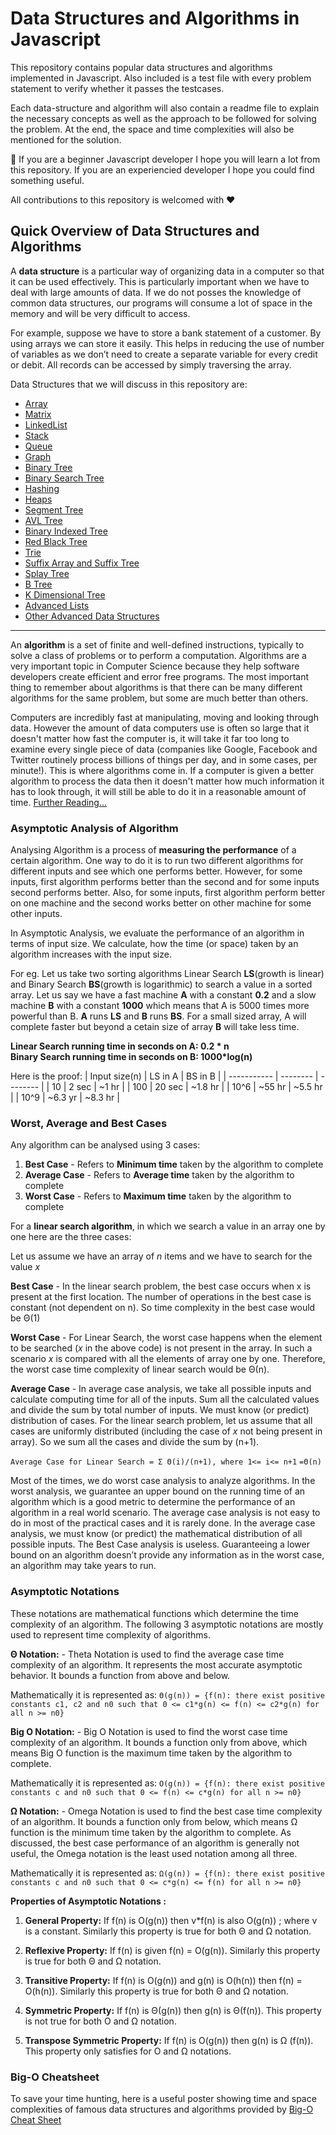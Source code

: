 # Data Structures and Algorithms in Javascript
This repository contains popular data structures and algorithms implemented in Javascript. Also included is a test file with every problem statement to verify whether it passes the testcases.  
  
Each data-structure and algorithm will also contain a readme file to explain the necessary concepts as well as the approach to be followed for solving the problem. At the end, the space and time complexities will also be mentioned for the solution.  
  
🎉 If you are a beginner Javascript developer I hope you will learn a lot from this repository. If you are an experiencied developer I hope you could find something useful.  
  
All contributions to this repository is welcomed with ❤️  
  
## Quick Overview of Data Structures and Algorithms

A **data structure** is a particular way of organizing data in a computer so that it can be used effectively. This is particularly important when we have to deal with large amounts of data. If we do not posses the knowledge of common data structures, our programs will consume a lot of space in the memory and will be very difficult to access. 

For example, suppose we have to store a bank statement of a customer. By using arrays we can store it easily. This helps in reducing the use of number of variables as we don’t need to create a separate variable for every credit or debit. All records can be accessed by simply traversing the array.

Data Structures that we will discuss in this repository are: 

- [Array](https://github.com/rahulSlash/data-structures-algorithms-javascript)  
- [Matrix](https://github.com/rahulSlash/data-structures-algorithms-javascript)  
- [LinkedList](https://github.com/rahulSlash/data-structures-algorithms-javascript)  
- [Stack](https://github.com/rahulSlash/data-structures-algorithms-javascript)  
- [Queue](https://github.com/rahulSlash/data-structures-algorithms-javascript)  
- [Graph](https://github.com/rahulSlash/data-structures-algorithms-javascript)  
- [Binary Tree](https://github.com/rahulSlash/data-structures-algorithms-javascript)  
- [Binary Search Tree](https://github.com/rahulSlash/data-structures-algorithms-javascript)  
- [Hashing](https://github.com/rahulSlash/data-structures-algorithms-javascript)  
- [Heaps](https://github.com/rahulSlash/data-structures-algorithms-javascript)  
- [Segment Tree](https://github.com/rahulSlash/data-structures-algorithms-javascript)  
- [AVL Tree](https://github.com/rahulSlash/data-structures-algorithms-javascript)  
- [Binary Indexed Tree](https://github.com/rahulSlash/data-structures-algorithms-javascript)  
- [Red Black Tree](https://github.com/rahulSlash/data-structures-algorithms-javascript)  
- [Trie](https://github.com/rahulSlash/data-structures-algorithms-javascript)  
- [Suffix Array and Suffix Tree](https://github.com/rahulSlash/data-structures-algorithms-javascript)  
- [Splay Tree](https://github.com/rahulSlash/data-structures-algorithms-javascript)  
- [B Tree](https://github.com/rahulSlash/data-structures-algorithms-javascript)  
- [K Dimensional Tree](https://github.com/rahulSlash/data-structures-algorithms-javascript)  
- [Advanced Lists](https://github.com/rahulSlash/data-structures-algorithms-javascript)  
- [Other Advanced Data Structures](https://github.com/rahulSlash/data-structures-algorithms-javascript)  
---
An **algorithm** is a set of finite and well-defined instructions, typically to solve a class of problems or to perform a computation. Algorithms are a very important topic in Computer Science because they help software developers create efficient and error free programs. The most important thing to remember about algorithms is that there can be many different algorithms for the same problem, but some are much better than others.

Computers are incredibly fast at manipulating, moving and looking through data. However the amount of data computers use is often so large that it doesn't matter how fast the computer is, it will take it far too long to examine every single piece of data (companies like Google, Facebook and Twitter routinely process billions of things per day, and in some cases, per minute!). This is where algorithms come in. If a computer is given a better algorithm to process the data then it doesn't matter how much information it has to look through, it will still be able to do it in a reasonable amount of time. [Further Reading...](https://csfieldguide.org.nz/en/chapters/algorithms/)

### Asymptotic Analysis of Algorithm

Analysing Algorithm is a process of **measuring the performance** of a certain algorithm. One way to do it is to run two different algorithms for different inputs and see which one performs better. However, for some inputs, first algorithm performs better than the second and for some inputs second performs better. Also, for some inputs, first algorithm perform better on one machine and the second works better on other machine for some other inputs.

In Asymptotic Analysis, we evaluate the performance of an algorithm in terms of input size. We calculate, how the time (or space) taken by an algorithm increases with the input size.

For eg. Let us take two sorting algorithms Linear Search **LS**(growth is linear) and Binary Search **BS**(growth is logarithmic) to search a value in a sorted array. Let us say we have a fast machine **A** with a constant **0.2**  and a slow machine **B** with a constant **1000** which means that A is 5000 times more powerful than B. **A** runs **LS** and **B** runs **BS**. For a small sized array, A will complete faster but beyond a cetain size of array **B** will take less time.

**Linear Search running time in seconds on A: 0.2 * n  
Binary Search running time in seconds on B: 1000*log(n)**

Here is the proof:
| Input size(n)      | LS in A  | BS in B  | 
| -----------        | -------- | -------- |
| 10                 | 2 sec    | ~1 hr    |
| 100                | 20 sec   | ~1.8 hr  |
| 10^6               | ~55 hr   | ~5.5 hr  |
| 10^9               | ~6.3 yr  | ~8.3 hr  |

### Worst, Average and Best Cases

Any algorithm can be analysed using 3 cases:
1. **Best Case** - Refers to **Minimum time** taken by the algorithm to complete
2. **Average Case** - Refers to **Average time** taken by the algorithm to complete
3. **Worst Case** - Refers to **Maximum time** taken by the algorithm to complete

For a **linear search algorithm**, in which we search a value in an array one by one here are the three cases:

Let us assume we have an array of *n* items and we have to search for the value *x*

**Best Case** - In the linear search problem, the best case occurs when x is present at the first location. The number of operations in the best case is constant (not dependent on n). So time complexity in the best case would be Θ(1) 

**Worst Case** - For Linear Search, the worst case happens when the element to be searched (*x* in the above code) is not present in the array. In such a scenario *x* is compared with all the elements of array one by one. Therefore, the worst case time complexity of linear search would be Θ(n).

**Average Case** - In average case analysis, we take all possible inputs and calculate computing time for all of the inputs. Sum all the calculated values and divide the sum by total number of inputs. We must know (or predict) distribution of cases. For the linear search problem, let us assume that all cases are uniformly distributed (including the case of *x* not being present in array). So we sum all the cases and divide the sum by (n+1).

`Average Case for Linear Search = Σ Θ(i)/(n+1), where 1<= i<= n+1`
`=Θ(n)`

Most of the times, we do worst case analysis to analyze algorithms. In the worst analysis, we guarantee an upper bound on the running time of an algorithm which is a good metric to determine the performance of an algorithm in a real world scenario. 
The average case analysis is not easy to do in most of the practical cases and it is rarely done. In the average case analysis, we must know (or predict) the mathematical distribution of all possible inputs. 
The Best Case analysis is useless. Guaranteeing a lower bound on an algorithm doesn’t provide any information as in the worst case, an algorithm may take years to run.

### Asymptotic Notations

These notations are mathematical functions which determine the time complexity of an algorithm. The following 3 asymptotic notations are mostly used to represent time complexity of algorithms.

**Θ Notation:** - Theta Notation is used to find the average case time complexity of an algorithm. It represents the most accurate asymptotic behavior. It bounds a function from above and below.

 Mathematically it is represented as:
 `Θ(g(n)) = {f(n): there exist positive constants c1, c2 and n0 such that 0 <= c1*g(n) <= f(n) <= c2*g(n) for all n >= n0}`

**Big O Notation:** - Big O Notation is used to find the worst case time complexity of an algorithm. It bounds a function only from above, which means Big O function is the maximum time taken by the algorithm to complete.

Mathematically it is represented as:
 `O(g(n)) = {f(n): there exist positive constants c and n0 such that 0 <= f(n) <= c*g(n) for all n >= n0}`

**Ω Notation:** - Omega Notation is used to find the best case time complexity of an algorithm. It bounds a function only from below, which means Ω function is the minimum time taken by the algorithm to complete. As discussed, the best case performance of an algorithm is generally not useful, the Omega notation is the least used notation among all three.

Mathematically it is represented as:
 `Ω(g(n)) = {f(n): there exist positive constants c and n0 such that 0 <= c*g(n) <= f(n) for all n >= n0}`

**Properties of Asymptotic Notations :**

 1. **General Property:** 
 If f(n) is O(g(n)) then v*f(n) is also O(g(n)) ; where v is a constant.
 Similarly this property is true for both Θ and Ω notation.

 2. **Reflexive Property:** 
 If f(n) is given f(n) = O(g(n)).
 Similarly this property is true for both Θ and Ω notation.

 3. **Transitive Property:** 
 If f(n) is O(g(n)) and g(n) is O(h(n)) then f(n) = O(h(n)).
 Similarly this property is true for both Θ and Ω notation.

 4. **Symmetric Property:** 
 If f(n) is Θ(g(n)) then g(n) is Θ(f(n)).
 This property is not true for both O and Ω notation.

 5. **Transpose Symmetric Property:** 
 If f(n) is O(g(n)) then g(n) is Ω (f(n)).
 This property only satisfies for O and Ω notations.
 
 ### Big-O Cheatsheet
 To save your time hunting, here is a useful poster showing time and space complexities of famous data structures and algorithms provided by [Big-O Cheat Sheet](https://www.bigocheatsheet.com/)
